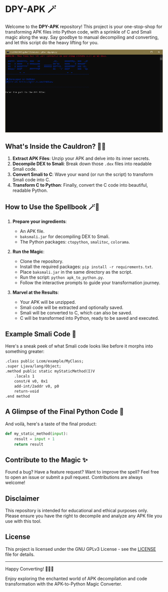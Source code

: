 # DPY-APK 🪄

Welcome to the **DPY-APK** repository! This project is your one-stop-shop for transforming APK files into Python code, with a sprinkle of C and Smali magic along the way. Say goodbye to manual decompiling and converting, and let this script do the heavy lifting for you.

![Minha Imagem](https://github.com/ON00dev/DPY-APK/blob/main/tools/Img_exemple_Terminal.PNG)

## What's Inside the Cauldron? 🧙‍♂️

1. **Extract APK Files**: Unzip your APK and delve into its inner secrets.
2. **Decompile DEX to Smali**: Break down those `.dex` files into readable Smali code.
3. **Convert Smali to C**: Wave your wand (or run the script) to transform Smali code into C.
4. **Transform C to Python**: Finally, convert the C code into beautiful, readable Python.

## How to Use the Spellbook 🪄📜

1. **Prepare your ingredients**:
   - An APK file.
   - `baksmali.jar` for decompiling DEX to Smali.
   - The Python packages: `ctopython`, `smalitoc`, `colorama`.

2. **Run the Magic**:
   - Clone the repository.
   - Install the required packages: `pip install -r requirements.txt`.
   - Place `baksmali.jar` in the same directory as the script.
   - Run the script: `python apk_to_python.py`.
   - Follow the interactive prompts to guide your transformation journey.

3. **Marvel at the Results**:
   - Your APK will be unzipped.
   - Smali code will be extracted and optionally saved.
   - Smali will be converted to C, which can also be saved.
   - C will be transformed into Python, ready to be saved and executed.

## Example Smali Code 📝

Here's a sneak peek of what Smali code looks like before it morphs into something greater:

```smali
.class public Lcom/example/MyClass;
.super Ljava/lang/Object;
.method public static myStaticMethod(I)V
    .locals 1
    const/4 v0, 0x1
    add-int/2addr v0, p0
    return-void
.end method
```

## A Glimpse of the Final Python Code 🐍

And voilà, here's a taste of the final product:

```python
def my_static_method(input):
    result = input + 1
    return result
```

## Contribute to the Magic ✨

Found a bug? Have a feature request? Want to improve the spell? Feel free to open an issue or submit a pull request. Contributions are always welcome!

## Disclaimer

This repository is intended for educational and ethical purposes only. Please ensure you have the right to decompile and analyze any APK file you use with this tool.

## License

This project is licensed under the GNU GPLv3 License - see the [LICENSE](LICENSE) file for details.

---

Happy Converting! 🧙‍♂️✨

Enjoy exploring the enchanted world of APK decompilation and code transformation with the APK-to-Python Magic Converter.
